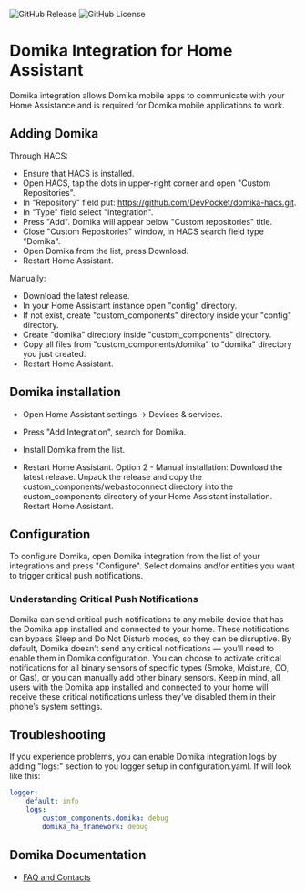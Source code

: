 <!-- prettier-ignore -->
![GitHub Release](https://img.shields.io/github/v/release/devpocket/domika-hacs?style=for-the-badge)
![GitHub License](https://img.shields.io/github/license/devpocket/domika-hacs?style=for-the-badge)

# Domika Integration for Home Assistant

Domika integration allows Domika mobile apps to communicate with your Home Assistance and is required for Domika mobile applications to work.

## Adding Domika

Through HACS:
- Ensure that HACS is installed.
- Open HACS, tap the dots in upper-right corner and open "Custom Repositories".
- In "Repository" field put: https://github.com/DevPocket/domika-hacs.git.
- In "Type" field select "Integration".
- Press "Add". Domika will appear below "Custom repositories" title.
- Close "Custom Repositories" window, in HACS search field type "Domika".
- Open Domika from the list, press Download.
- Restart Home Assistant.

Manually:
- Download the latest release.
- In your Home Assistant instance open "config" directory.
- If not exist, create "custom_components" directory inside your "config" directory.
- Create "domika" directory inside "custom_components" directory.
- Copy all files from "custom_components/domika" to "domika" directory you just created.
- Restart Home Assistant.

## Domika installation
- Open Home Assistant settings -> Devices & services.
- Press "Add Integration", search for Domika.
- Install Domika from the list.

- Restart Home Assistant.
Option 2 - Manual installation:
Download the latest release.
Unpack the release and copy the custom_components/webastoconnect directory into the custom_components directory of your Home Assistant installation.
Restart Home Assistant.

## Configuration
To configure Domika, open Domika integration from the list of your integrations and press "Configure". Select domains and/or entities you want to trigger critical push notifications.   


### Understanding Critical Push Notifications

Domika can send critical push notifications to any mobile device that has the Domika app installed and connected to your home. These notifications can bypass Sleep and Do Not Disturb modes, so they can be disruptive. By default, Domika doesn’t send any critical notifications — you’ll need to enable them in Domika configuration. You can choose to activate critical notifications for all binary sensors of specific types (Smoke, Moisture, CO, or Gas), or you can manually add other binary sensors. Keep in mind, all users with the Domika app installed and connected to your home will receive these critical notifications unless they’ve disabled them in their phone’s system settings.

## Troubleshooting
If you experience problems, you can enable Domika integration logs by adding "logs:" section to you logger setup in configuration.yaml. If will look like this: 

```yaml
logger:
    default: info
    logs:
        custom_components.domika: debug
        domika_ha_framework: debug
```

## Domika Documentation

- [FAQ and Contacts](https://domika.app/help/)



